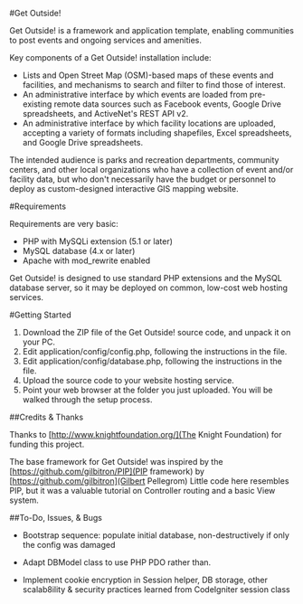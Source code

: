 #Get Outside!

Get Outside! is a framework and application template, enabling communities to post events and ongoing services and amenities.

Key components of a Get Outside! installation include:

* Lists and Open Street Map (OSM)-based maps of these events and facilities, and mechanisms to search and filter to find those of interest.
* An administrative interface by which events are loaded from pre-existing remote data sources such as Facebook events, Google Drive spreadsheets, and ActiveNet's REST API v2.
* An administrative interface by which facility locations are uploaded, accepting a variety of formats including shapefiles, Excel spreadsheets, and Google Drive spreadsheets.

The intended audience is parks and recreation departments, community centers, and other local organizations who have a collection of event and/or facility data, but who don't necessarily have the budget or personnel to deploy as custom-designed interactive GIS mapping website.


#Requirements

Requirements are very basic:
* PHP with MySQLi extension (5.1 or later)
* MySQL database (4.x or later)
* Apache with mod_rewrite enabled

Get Outside! is designed to use standard PHP extensions and the MySQL database server, so it may be deployed on common, low-cost web hosting services.


#Getting Started

1. Download the ZIP file of the Get Outside! source code, and unpack it on your PC.
2. Edit application/config/config.php, following the instructions in the file.
3. Edit application/config/database.php, following the instructions in the file.
4. Upload the source code to your website hosting service.
5. Point your web browser at the folder you just uploaded. You will be walked through the setup process.


##Credits & Thanks

Thanks to [http://www.knightfoundation.org/](The Knight Foundation) for funding this project.

The base framework for Get Outside! was inspired by the [https://github.com/gilbitron/PIP](PIP framework) by [https://github.com/gilbitron](Gilbert Pellegrom) Little code here resembles PIP, but it was a valuable tutorial on Controller routing and a basic View system.


##To-Do, Issues, & Bugs

* Bootstrap sequence: populate initial database, non-destructively if only the config was damaged

* Adapt DBModel class to use PHP PDO rather than.

* Implement cookie encryption in Session helper, DB storage, other scalab8ility & security practices learned from CodeIgniter session class

